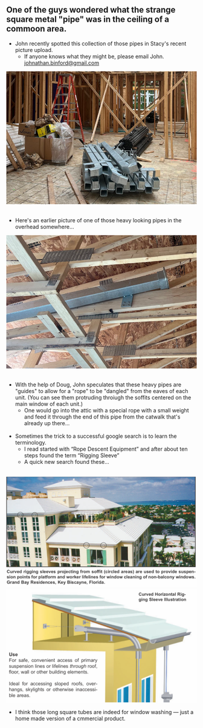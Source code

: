 ## One of the guys wondered what the strange square metal "pipe" was in the ceiling of a commoon area.
-  John recently spotted this collection of those pipes in Stacy's recent picture upload.
   -  If anyone knows what they might be, please email John.  johnathan.binford@gmail.com </br>

<img src = "../Collateral/Strange-Pipe.png"> </br>
</br>
-  Here's an earlier picture of one of those heavy looking pipes in the overhead somewhere...</br>

<img src = "../Collateral/Pipe-2.png"> </br>
</br>

- With the help of Doug,  John speculates that these heavy pipes are "guides" to allow for a "rope" to be "dangled" from the eaves of each unit.  (You can see them protruding throiugh the soffits centered on the main window of each unit.)
  - One would go into the attic with a special rope with a small weight and feed it through the end of this pipe from the catwalk that's already up there...
  </br>
- Sometimes the trick to a successful google search is to learn the terminology.
  - I read started with “Rope Descent Equipment” and after about ten steps found the term “Rigging Sleeve”
  - A quick new search found these...
</br>
 <img src = "../Collateral/Rigging-Sleeve-1.png"> </br>
 <img src = "../Collateral/Riggin-Sleeve-2.png"> </br>
 
 - I think those long square tubes are indeed for window washing —  just a home made version of a cmmercial product.